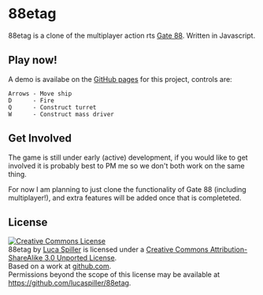 # 88etag

88etag is a clone of the multiplayer action rts [Gate 88](http://www.queasygames.com/gate88/). Written in Javascript.

## Play now!

A demo is availabe on the [GitHub pages](http://lucaspiller.github.com/88etag/) for this project, controls are:

    Arrows - Move ship
    D      - Fire
    Q      - Construct turret
    W      - Construct mass driver

## Get Involved

The game is still under early (active) development, if you would like to get involved it is probably best to PM me so we don't both work on the same thing.

For now I am planning to just clone the functionality of Gate 88 (including multiplayer!), and extra features will be added once that is completeted.

## License

<a rel="license" href="http://creativecommons.org/licenses/by-sa/3.0/"><img alt="Creative Commons License" style="border-width:0" src="http://i.creativecommons.org/l/by-sa/3.0/88x31.png" /></a><br /><span xmlns:dct="http://purl.org/dc/terms/" href="http://purl.org/dc/dcmitype/InteractiveResource" property="dct:title" rel="dct:type">88etag</span> by <a xmlns:cc="http://creativecommons.org/ns#" href="https://github.com/lucaspiller/88etag" property="cc:attributionName" rel="cc:attributionURL">Luca Spiller</a> is licensed under a <a rel="license" href="http://creativecommons.org/licenses/by-sa/3.0/">Creative Commons Attribution-ShareAlike 3.0 Unported License</a>.<br />Based on a work at <a xmlns:dct="http://purl.org/dc/terms/" href="https://github.com/lucaspiller/88etag" rel="dct:source">github.com</a>.<br />Permissions beyond the scope of this license may be available at <a xmlns:cc="http://creativecommons.org/ns#" href="https://github.com/lucaspiller/88etag" rel="cc:morePermissions">https://github.com/lucaspiller/88etag</a>.
